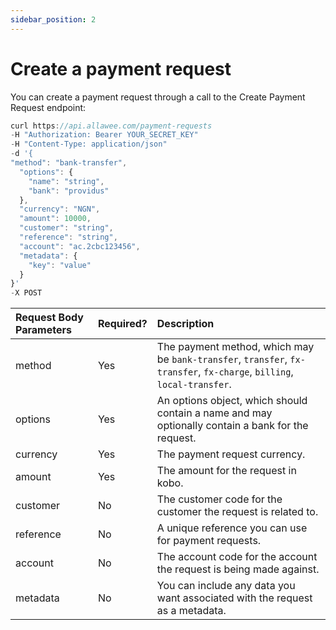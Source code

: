 ```yaml
---
sidebar_position: 2
---
```


# Create a payment request

You can create a payment request through a call to the Create Payment Request endpoint:

```js title="Sample Request"
curl https://api.allawee.com/payment-requests
-H "Authorization: Bearer YOUR_SECRET_KEY"
-H "Content-Type: application/json"
-d '{
"method": "bank-transfer",
  "options": {
    "name": "string",
    "bank": "providus"
  },
  "currency": "NGN",
  "amount": 10000,
  "customer": "string",
  "reference": "string",
  "account": "ac.2cbc123456",
  "metadata": {
    "key": "value"
  }
}'
-X POST
```

| Request Body Parameters | Required? | Description |
| :---- | :---- | :---- |
| method | Yes | The payment method, which may be `bank-transfer`, `transfer`, `fx-transfer`, `fx-charge`, `billing`, `local-transfer`. |
| options | Yes | An options object, which should contain a name and may optionally contain a bank for the request. |
| currency | Yes | The payment request currency. |
| amount | Yes | The amount for the request in kobo. |
| customer | No | The customer code for the customer the request is related to. |
| reference | No | A unique reference you can use for payment requests. |
| account | No | The account code for the account the request is being made against. |
| metadata | No | You can include any data you want associated with the request as a metadata. |
